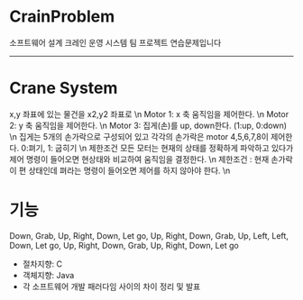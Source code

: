 # CrainProblem
소프트웨어 설계 크레인 운영 시스템 팀 프로젝트 연습문제입니다

----
# Crane System
x,y 좌표에 있는 물건을 x2,y2 좌표로 \n
Motor 1: x 축 움직임을 제어한다. \n
Motor 2: y 축 움직임을 제어한다. \n
Motor 3: 집게(손)를 up, down한다. (1:up, 0:down) \n
집게는 5개의 손가락으로 구성되어 있고 각각의 손가락은 motor 4,5,6,7,8이 제어한다. 0:펴기, 1: 굽히기 \n
제한조건 모든 모터는 현재의 상태를 정확하게 파악하고 있다가 제어 명령이 들어오면 현상태와 비교하여 움직임을 결정한다. \n
제한조건 : 현재 손가락이 편 상태인데 펴라는 명령이 들어오면 제어를 하지 않아야 한다. \n

# 기능 
Down, Grab, Up, Right, Down, Let go, Up, Right, Down, Grab, Up, Left, Left, Down, Let go, Up, Right, Down, Grab, Up, Right, Down, Let go

- 절차지향: C
- 객체지향: Java
- 각 소프트웨어 개발 패러다임 사이의 차이 정리 및 발표
